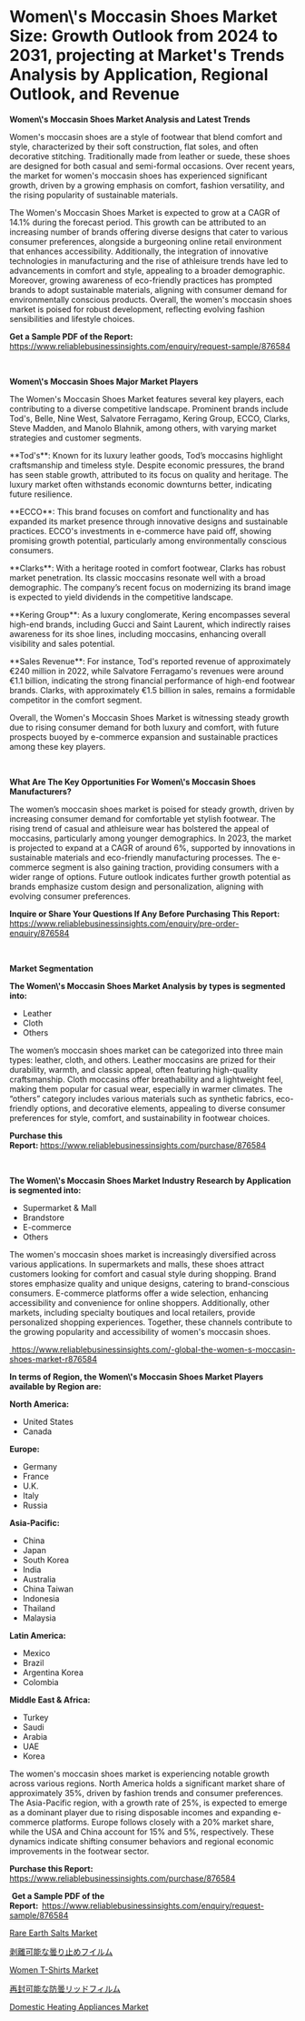 <p><h1>Women\'s Moccasin Shoes Market Size: Growth Outlook from 2024 to 2031, projecting at Market's Trends Analysis by Application, Regional Outlook, and Revenue</h1></p><p><strong>Women\'s Moccasin Shoes Market Analysis and Latest Trends</strong></p>
<p><p>Women's moccasin shoes are a style of footwear that blend comfort and style, characterized by their soft construction, flat soles, and often decorative stitching. Traditionally made from leather or suede, these shoes are designed for both casual and semi-formal occasions. Over recent years, the market for women's moccasin shoes has experienced significant growth, driven by a growing emphasis on comfort, fashion versatility, and the rising popularity of sustainable materials.</p><p>The Women's Moccasin Shoes Market is expected to grow at a CAGR of 14.1% during the forecast period. This growth can be attributed to an increasing number of brands offering diverse designs that cater to various consumer preferences, alongside a burgeoning online retail environment that enhances accessibility. Additionally, the integration of innovative technologies in manufacturing and the rise of athleisure trends have led to advancements in comfort and style, appealing to a broader demographic. Moreover, growing awareness of eco-friendly practices has prompted brands to adopt sustainable materials, aligning with consumer demand for environmentally conscious products. Overall, the women's moccasin shoes market is poised for robust development, reflecting evolving fashion sensibilities and lifestyle choices.</p></p>
<p><strong>Get a Sample PDF of the Report:&nbsp;</strong> <a href="https://www.reliablebusinessinsights.com/enquiry/request-sample/876584">https://www.reliablebusinessinsights.com/enquiry/request-sample/876584</a></p>
<p>&nbsp;</p>
<p><strong>Women\'s Moccasin Shoes Major Market Players</strong></p>
<p><p>The Women's Moccasin Shoes Market features several key players, each contributing to a diverse competitive landscape. Prominent brands include Tod's, Belle, Nine West, Salvatore Ferragamo, Kering Group, ECCO, Clarks, Steve Madden, and Manolo Blahnik, among others, with varying market strategies and customer segments.</p><p>**Tod's**: Known for its luxury leather goods, Tod’s moccasins highlight craftsmanship and timeless style. Despite economic pressures, the brand has seen stable growth, attributed to its focus on quality and heritage. The luxury market often withstands economic downturns better, indicating future resilience.</p><p>**ECCO**: This brand focuses on comfort and functionality and has expanded its market presence through innovative designs and sustainable practices. ECCO's investments in e-commerce have paid off, showing promising growth potential, particularly among environmentally conscious consumers.</p><p>**Clarks**: With a heritage rooted in comfort footwear, Clarks has robust market penetration. Its classic moccasins resonate well with a broad demographic. The company’s recent focus on modernizing its brand image is expected to yield dividends in the competitive landscape.</p><p>**Kering Group**: As a luxury conglomerate, Kering encompasses several high-end brands, including Gucci and Saint Laurent, which indirectly raises awareness for its shoe lines, including moccasins, enhancing overall visibility and sales potential.</p><p>**Sales Revenue**: For instance, Tod's reported revenue of approximately €240 million in 2022, while Salvatore Ferragamo's revenues were around €1.1 billion, indicating the strong financial performance of high-end footwear brands. Clarks, with approximately €1.5 billion in sales, remains a formidable competitor in the comfort segment.</p><p>Overall, the Women's Moccasin Shoes Market is witnessing steady growth due to rising consumer demand for both luxury and comfort, with future prospects buoyed by e-commerce expansion and sustainable practices among these key players.</p></p>
<p>&nbsp;</p>
<p><strong>What Are The Key Opportunities For Women\'s Moccasin Shoes Manufacturers?</strong></p>
<p><p>The women’s moccasin shoes market is poised for steady growth, driven by increasing consumer demand for comfortable yet stylish footwear. The rising trend of casual and athleisure wear has bolstered the appeal of moccasins, particularly among younger demographics. In 2023, the market is projected to expand at a CAGR of around 6%, supported by innovations in sustainable materials and eco-friendly manufacturing processes. The e-commerce segment is also gaining traction, providing consumers with a wider range of options. Future outlook indicates further growth potential as brands emphasize custom design and personalization, aligning with evolving consumer preferences.</p></p>
<p><strong>Inquire or Share Your Questions If Any Before Purchasing This Report:</strong> <a href="https://www.reliablebusinessinsights.com/enquiry/pre-order-enquiry/876584">https://www.reliablebusinessinsights.com/enquiry/pre-order-enquiry/876584</a></p>
<p>&nbsp;</p>
<p><strong>Market Segmentation</strong></p>
<p><strong>The Women\'s Moccasin Shoes Market Analysis by types is segmented into:</strong></p>
<p><ul><li>Leather</li><li>Cloth</li><li>Others</li></ul></p>
<p><p>The women’s moccasin shoes market can be categorized into three main types: leather, cloth, and others. Leather moccasins are prized for their durability, warmth, and classic appeal, often featuring high-quality craftsmanship. Cloth moccasins offer breathability and a lightweight feel, making them popular for casual wear, especially in warmer climates. The “others” category includes various materials such as synthetic fabrics, eco-friendly options, and decorative elements, appealing to diverse consumer preferences for style, comfort, and sustainability in footwear choices.</p></p>
<p><strong>Purchase this Report:&nbsp;</strong><a href="https://www.reliablebusinessinsights.com/purchase/876584">https://www.reliablebusinessinsights.com/purchase/876584</a></p>
<p>&nbsp;</p>
<p><strong>The Women\'s Moccasin Shoes Market Industry Research by Application is segmented into:</strong></p>
<p><ul><li>Supermarket & Mall</li><li>Brandstore</li><li>E-commerce</li><li>Others</li></ul></p>
<p><p>The women's moccasin shoes market is increasingly diversified across various applications. In supermarkets and malls, these shoes attract customers looking for comfort and casual style during shopping. Brand stores emphasize quality and unique designs, catering to brand-conscious consumers. E-commerce platforms offer a wide selection, enhancing accessibility and convenience for online shoppers. Additionally, other markets, including specialty boutiques and local retailers, provide personalized shopping experiences. Together, these channels contribute to the growing popularity and accessibility of women's moccasin shoes.</p></p>
<p><a href="https://www.reliablebusinessinsights.com/-global-the-women-s-moccasin-shoes-market-r876584">&nbsp;https://www.reliablebusinessinsights.com/-global-the-women-s-moccasin-shoes-market-r876584</a></p>
<p><strong>In terms of Region, the Women\'s Moccasin Shoes Market Players available by Region are:</strong></p>
<p>
    <p> <strong> North America: </strong>
        <ul>
            <li>United States</li>
            <li>Canada</li>
        </ul>
        </p> 
    <p> <strong> Europe: </strong>
        <ul>
            <li>Germany</li>
            <li>France</li>
            <li>U.K.</li>
            <li>Italy</li>
            <li>Russia</li>
        </ul>
        </p> 
    <p> <strong> Asia-Pacific: </strong>
        <ul>
            <li>China</li>
            <li>Japan</li>
            <li>South Korea</li>
            <li>India</li>
            <li>Australia</li>
            <li>China Taiwan</li>
            <li>Indonesia</li>
            <li>Thailand</li>
            <li>Malaysia</li>
        </ul>
        </p> 
    <p> <strong> Latin America: </strong>
        <ul>
            <li>Mexico</li>
            <li>Brazil</li>
            <li>Argentina Korea</li>
            <li>Colombia</li>
        </ul>
        </p> 
    <p> <strong> Middle East & Africa: </strong>
        <ul>
            <li>Turkey</li>
            <li>Saudi</li>
            <li>Arabia</li>
            <li>UAE</li>
            <li>Korea</li>
        </ul>
    </p>
    </p>
<p><p>The women's moccasin shoes market is experiencing notable growth across various regions. North America holds a significant market share of approximately 35%, driven by fashion trends and consumer preferences. The Asia-Pacific region, with a growth rate of 25%, is expected to emerge as a dominant player due to rising disposable incomes and expanding e-commerce platforms. Europe follows closely with a 20% market share, while the USA and China account for 15% and 5%, respectively. These dynamics indicate shifting consumer behaviors and regional economic improvements in the footwear sector.</p></p>
<p><strong>Purchase this Report: </strong><a href="https://www.reliablebusinessinsights.com/purchase/876584">https://www.reliablebusinessinsights.com/purchase/876584</a></p>
<p>&nbsp;<strong>Get a Sample PDF of the Report:&nbsp;&nbsp;</strong><a href="https://www.reliablebusinessinsights.com/enquiry/request-sample/876584">https://www.reliablebusinessinsights.com/enquiry/request-sample/876584</a></p>
<p><strong></strong></p>
<p><p><a href="https://medium.com/@erinveum/this-report-on-rare-earth-salts-market-is-a-comprehensive-analysis-of-market-shares-strategies-24ddfdd63fb9">Rare Earth Salts Market</a></p><p><a href="https://medium.com/@verniebarton2023/peelable-anti-fog-lidding-films-market-%E3%81%AE%E3%82%B0%E3%83%AD%E3%83%BC%E3%83%90%E3%83%AB%E5%B8%82%E5%A0%B4%E6%A6%82%E8%A6%81%E3%81%AF-%E4%B8%96%E7%95%8C%E3%81%8A%E3%82%88%E3%81%B3%E4%B8%BB%E8%A6%81%E5%B8%82%E5%A0%B4%E3%81%AB%E3%81%8A%E3%81%91%E3%82%8B%E6%A5%AD%E7%95%8C%E3%81%AB%E5%BD%B1%E9%9F%BF%E3%82%92%E4%B8%8E%E3%81%88%E3%82%8B%E4%B8%BB%E8%A6%81%E3%81%AA%E3%83%88%E3%83%AC%E3%83%B3%E3%83%89%E3%81%AB%E3%81%A4%E3%81%84%E3%81%A6-%E7%8B%AC%E8%87%AA%E3%81%AE%E8%A6%96%E7%82%B9%E3%82%92%E6%8F%90%E4%BE%9B%E3%81%97%E3%81%BE%E3%81%99-207f0a721d70">剥離可能な曇り止めフイルム</a></p><p><a href="https://github.com/LacThu1/Market-Research-Report-List-1/blob/main/women-t-shirts-market.md">Women T-Shirts Market</a></p><p><a href="https://medium.com/@verniebarton2023/resealable-anti-fog-lidding-films-bed5153b4223">再封可能な防曇リッドフィルム</a></p><p><a href="https://www.linkedin.com/pulse/global-domestic-heating-appliances-market-analysis-key-trends-8dare?trackingId=OK3oF8uoSk6Br3lD3DDwxw%3D%3D">Domestic Heating Appliances Market</a></p></p>